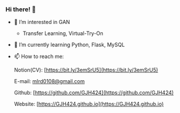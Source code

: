 ### Hi there! 👋

- 👀 I’m interested in GAN
  - Transfer Learning, Virtual-Try-On
- 🌱 I’m currently learning Python, Flask, MySQL
- 📫 How to reach me: 

  Notion(CV): [https://bit.ly/3emSrU5](https://bit.ly/3emSrU5)

  E-mail: [mlrd0108@gmail.com](mlrd0108@gmail.com)
  
  Github: [https://github.com/GJH424](https://github.com/GJH424)
  
  Website: [https://GJH424.github.io](https://GJH424.github.io)
  

  
  

